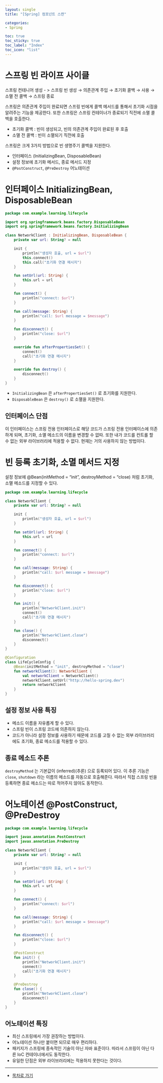 ```yaml
---
layout: single
title: "[Spring] 컴포넌트 스캔"

categories:
- Spring

toc: true
toc_sticky: true
toc_label: "Index"
toc_icon: "list"
---
```


# 스프링 빈 라이프 사이클

스프링 컨테니어 생성 - > 스프링 빈 생성 → 의존관계 주입 → 초기화 콜백 → 사용 → 소멸 전 콜백 → 스프링 종료

스프링은 의존관계 주입이 완료되면 스프링 빈에게 콜백 메서드를 통해서 초기화 시점을 알려주는 기능을 제공한다. 또한 스프링은 스프링 컨테이너가 종료되기 직전에 소멸 콜백을 호출한다.

- 초기화 콜백 : 빈이 생성되고, 빈의 의존관계 주입이 완료된 후 호출
- 소멸 전 콜백 : 빈이 소멸되기 직전에 호출

스프링은 크게 3가지 방법으로 빈 생명주기 콜백을 지원한다.

- 인터페이스 (InitializingBean, DisposableBean)
- 설정 정보에 초기화 메서드, 종료 메서드 지정
- `@PostConstruct`, `@PreDestroy` 어노테이션

# 인터페이스 InitializingBean, DisposableBean

```kotlin
package com.example.learning.lifecycle

import org.springframework.beans.factory.DisposableBean
import org.springframework.beans.factory.InitializingBean

class NetworkClient : InitializingBean, DisposableBean {
    private var url: String? = null

    init {
        println("생성자 호출, url = $url")
        this.connect()
        this.call("초기화 연결 메시지")
    }

    fun setUrl(url: String) {
        this.url = url
    }

    fun connect() {
        println("connect: $url")
    }

    fun call(message: String) {
        println("call: $url message = $message")
    }

    fun disconnect() {
        println("close: $url")
    }

    override fun afterPropertiesSet() {
        connect()
        call("초기화 연결 메시지")
    }

    override fun destroy() {
        disconnect()
    }
}
```

- `InitializingBean` 은 `afterPropertiesSet()` 로 초기화를 지원한다.
- `DisposableBean` 은 `destroy()` 로 소멸을 지원한다.

## 인터페이스 단점

이 인터페이스는 스프링 전용 인터페이스로 해당 코드가 스프링 전용 인터페이스에 의존하게 되며, 초기화, 소멸 메소드의 이름을 변경할 수 없따. 또한 내가 코드를 컨트롤 할 수 없는 외부 라이브러리에 적용할 수 없다. 현재는 거의 사용하지 않는 방법이다.

# 빈 등록 초기화, 소멸 메서드 지정

설정 정보에 @Bean(initMethod = “init”, destroyMethod = “close) 처럼 초기화, 소멸 메소드를 지정할 수 있다.

```kotlin
package com.example.learning.lifecycle

class NetworkClient {
    private var url: String? = null

    init {
        println("생성자 호출, url = $url")
    }

    fun setUrl(url: String) {
        this.url = url
    }

    fun connect() {
        println("connect: $url")
    }

    fun call(message: String) {
        println("call: $url message = $message")
    }

    fun disconnect() {
        println("close: $url")
    }

    fun init() {
        println("NetworkClient.init")
        connect()
        call("초기화 연결 메시지")
    }

    fun close() {
        println("NetworkClient.close")
        disconnect()
    }
}
```

```kotlin
@Configuration
class LifeCycleConfig {
    @Bean(initMethod = "init", destroyMethod = "close")
    fun networkClient(): NetworkClient {
        val networkClient = NetworkClient()
        networkClient.setUrl("http://hello-spring.dev")
        return networkClient
    }
}
```

## 설정 정보 사용 특징

- 메소드 이름을 자유롭게 할 수 있다.
- 스프링 빈이 스프링 코드에 의존하지 않는다.
- 코드가 아니라 설정 정보를 사용하기 때문에 코드를 고칠 수 없는 외부 라이브러리에도 초기화, 종료 메소드를 적용할 수 있다.

## 종료 메소드 추론

`destroyMethod` 는 기본값이 (inferred)(추론) 으로 등록되어 있다. 이 추론 기능은 `close`, `shutdown` 라는 이름의 메소드를 자동으로 호출해준다. 따라서 직접 스프링 빈을 등록하면 종료 메소드는 따로 적어주지 않아도 동작한다.

# 어노테이션 @PostConstruct, @PreDestroy

```kotlin
package com.example.learning.lifecycle

import javax.annotation.PostConstruct
import javax.annotation.PreDestroy

class NetworkClient {
    private var url: String? = null

    init {
        println("생성자 호출, url = $url")
    }

    fun setUrl(url: String) {
        this.url = url
    }

    fun connect() {
        println("connect: $url")
    }

    fun call(message: String) {
        println("call: $url message = $message")
    }

    fun disconnect() {
        println("close: $url")
    }

    @PostConstruct
    fun init() {
        println("NetworkClient.init")
        connect()
        call("초기화 연결 메시지")
    }

    @PreDestroy
    fun close() {
        println("NetworkClient.close")
        disconnect()
    }
}
```

## 어노테이션 특징

- 최신 스프링에서 가장 권장하는 방법이다.
- 어노테이션 하나만 붙이면 되므로 매우 편리하다.
- 패키지가 스프링에 종속적인 기술이 아닌 자바 표준이다. 따라서 스프링이 아닌 다른 IoC 컨테이너에서도 동작한다.
- 유일한 단점은 외부 라이브러리에는 적용하지 못한다는 것이다.

---   
- [목차로 가기](https://owl3670.github.io/spring/spring-0/)  
